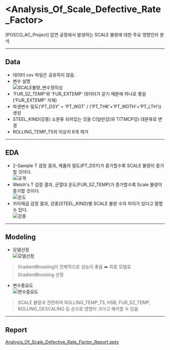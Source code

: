 # <Analysis_Of_Scale_Defective_Rate_Factor>  
[POSCO_AC_Project] 압연 공정에서 발생하는  SCALE 불량에 대한  주요 영향인자 분석

---
## Data
- 데이터 csv 파일은 공유하지 않음.  
- 변수 설명  
![SCALE불량_변수정의성 ](https://user-images.githubusercontent.com/80561963/125194131-f5ac3500-e28a-11eb-9a6f-2d27ebf2f190.JPG)
- 'FUR_SZ_TEMP'와 'FUR_EXTEMP' 데이터가 같기 때문에 하나로 통일('FUR_EXTEMP' 삭제)
- 파생변수 밀도('PT_DSY' = 'PT_WGT' / ('PT_THK'+'PT_WDTH'+'PT_LTH')) 생성
- STEEL_KIND(강종) 소분류 되어있는 것을 C(일반강)와 T(TMCP강) 대분류로 변경
- ROLLING_TEMP_T5의 이상치 6개 제거
---
## EDA
- 2-Sample T 검정 결과, 제품의 밀도(PT_DSY)가 증가할수록 SCALE 불량이 증가할 것이다.  
![규격](https://user-images.githubusercontent.com/80561963/125194852-0ca05680-e28e-11eb-98f6-eb0c209f321c.JPG)  
- Welch's T 검정 결과, 균열대 온도(FUR_SZ_TEMP)가 증가할수록 Scale 불량이 증가할 것이다.  
![온도](https://user-images.githubusercontent.com/80561963/125194857-16c25500-e28e-11eb-8b71-b3b23900b4ea.JPG)  
- 카이제곱 검정 결과, 강종(STEEL_KIND)별 SCALE 불량 수의 차이가 있다고 말할 수 있다.  
![강종](https://user-images.githubusercontent.com/80561963/125194867-20e45380-e28e-11eb-9c20-b250c2e4f80a.JPG)  
---
## Modeling
- 모델선정  
![모델선정](https://user-images.githubusercontent.com/80561963/125194947-67d24900-e28e-11eb-8f38-c3df759a6b06.JPG)
> GradientBoosting이 전체적으로 성능이 좋음 :arrow_right: 최종 모델로 GradientBoosting 선정
- 변수중요도  
![변수중요도](https://user-images.githubusercontent.com/80561963/125194962-76206500-e28e-11eb-98e6-867c3bd0d747.JPG)
> SCALE 불량과 관련하여 ROLLING_TEMP_T5, HSB, FUR_SZ_TEMP, ROLLING_DESCALING 등 순으로 영향이 크다고 해석할 수 있음
---
## Report
[Analysis_Of_Scale_Defective_Rate_Factor_Report.pptx](https://github.com/colin9597/Analysis_Of_Credit_Card_Company_Data/files/6796894/Analysis_Of_Scale_Defective_Rate_Factor_Report.pptx)
